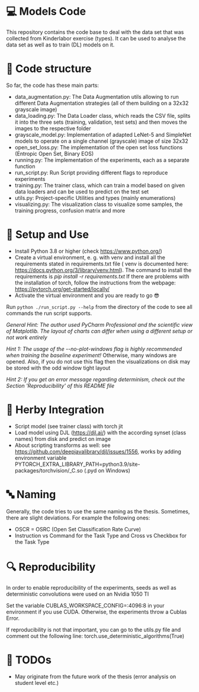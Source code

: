 # :computer: Models Code

This repository contains the code base to deal with the data set that was collected
from Kinderlabor exercise (types). It can be used to analyse the data set as well as to train (DL) models on it.

# :open_file_folder: Code structure

So far, the code has these main parts:

- data_augmentation.py: The Data Augmentation utils allowing to run different Data Augmentation strategies (all of them
  building on a 32x32 grayscale image)
- data_loading.py: The Data Loader class, which reads the CSV file, splits it into
  the three sets (training, validation, test sets) and then moves the images to the respective folder
- grayscale_model.py: Implementation of adapted LeNet-5 and SimpleNet models to operate on a single channel (grayscale)
  image of size 32x32
- open_set_loss.py: The implementation of the open set loss functions (Entropic Open Set, Binary EOS)
- running.py: The implementation of the experiments, each as a separate function
- run_script.py: Run Script providing different flags to reproduce experiments
- training.py: The trainer class, which can train a model based on given data loaders and can be used to predict on the
  test set
- utils.py: Project-specific Utilities and types (mainly enumerations)
- visualizing.py: The visualization class to visualize some samples, the training progress, confusion matrix and more

# :floppy_disk: Setup and Use

- Install Python 3.8 or higher (check https://www.python.org/)
- Create a virtual environment, e. g. with venv and install all the requirements stated in requirements.txt file (
  venv is documented here: https://docs.python.org/3/library/venv.html). The command to install the requirements is *pip install -r requirements.txt*
  If there are problems with the installation of torch, follow the instructions from the webpage: https://pytorch.org/get-started/locally/
- Activate the virtual environment and you are ready to go :sunglasses:

Run ``python ./run_script.py --help`` from the directory of the code to see all commands the run script supports.

*General Hint: The author used PyCharm Professional and the scientific view of Matplotlib. The layout of charts can differ when using a different setup or not work entirely*

*Hint 1: The usage of the --no-plot-windows flag is highly recommended when training the baseline experiment!*
Otherwise, many windows are opened. Also, if you do not use this flag then the visualizations on disk may be stored with the odd window tight layout

*Hint 2: If you get an error message regarding determinism, check out the Section 'Reproducibility' of this README file*

# :rocket: Herby Integration

- Script model (see trainer class) with torch jit
- Load model using DJL (https://djl.ai/) with the according synset (class names) from disk and predict on image
- About scripting transforms as well: see https://github.com/deepjavalibrary/djl/issues/1556, works by adding
  environment variable PYTORCH_EXTRA_LIBRARY_PATH=python3.9/site-packages/torchvision/_C.so (.pyd on Windows)

# :abc: Naming

Generally, the code tries to use the same naming as the thesis. Sometimes, there are slight deviations. For example the following ones:

- OSCR = OSRC (Open Set Classification Rate Curve)
- Instruction vs Command for the Task Type and Cross vs Checkbox for the Task Type

# :mag: Reproducibility

In order to enable reproducibility of the experiments, seeds as well as deterministic convolutions were used on an
Nvidia 1050 TI

Set the variable CUBLAS_WORKSPACE_CONFIG=:4096:8 in your environment if you use CUDA. 
Otherwise, the experiments throw a Cublas Error.

If reproducibility is not that important, you can go to the utils.py file and comment out the following line:
torch.use_deterministic_algorithms(True)

# :ledger: TODOs
* May originate from the future work of the thesis (error analysis on student level etc.)

